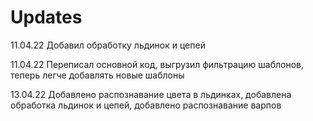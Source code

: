 # Updates
11.04.22 Добавил обработку льдинок и цепей

11.04.22 Переписал основной код, выгрузил фильтрацию шаблонов, теперь легче добавлять новые шаблоны

13.04.22 Добавлено распознавание цвета в льдинках, добавлена обработка льдинок и цепей, добавлено распознавание варпов
